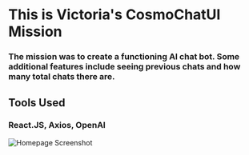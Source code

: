 # This is Victoria's CosmoChatUI Mission
### The mission was to create a functioning AI chat bot. Some additional features include seeing previous chats and how many total chats there are. 
## Tools Used
### React.JS, Axios, OpenAI

![Homepage Screenshot](file:///C:/Users/victl/OneDrive/Pictures/Screenshots/Screenshot%202024-08-19%20141903.png)
